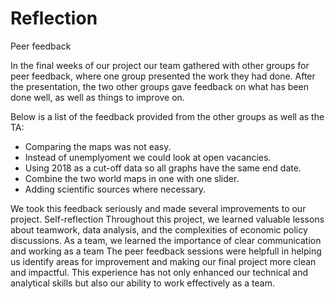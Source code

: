 # Reflection

Peer feedback

In the final weeks of our project our team gathered with other groups for peer feedback, where one group presented the work they had done. After the presentation, the two other groups gave feedback on what has been done well, as well as things to improve on.


Below is a list of the feedback provided from the other groups as well as the TA:

- Comparing the maps was not easy.
- Instead of unemplyoment we could look at open vacancies.
- Using 2018 as a cut-off data so all graphs have the same end date.
- Combine the two world maps in one with one slider.
- Adding scientific sources where necessary.


We took this feedback seriously and made several improvements to our project.
Self-reflection
Throughout this project, we learned valuable lessons about teamwork, data analysis, and the complexities of economic policy discussions.
As a team, we learned the importance of clear communication and working as a team The peer feedback sessions were helpfull in helping us identify areas for improvement and making our final project more clean and impactful. This experience has not only enhanced our technical and analytical skills but also our ability to work effectively as a team.